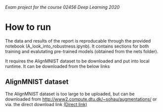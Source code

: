 _Exam project for the course 02456 Deep Learning 2020_

# How to run
The data and results of the report is reproducable through the provided notebook (A_look_into_robustness.ipynb). It contains sections for both training and evalutating pre-trained models (obtained from the nets folder).

It requires the AlignMNIST dataset to be downloaded and put into local runtime. It can be downloaded from the below links


## AlignMNIST dataset
The AlignMNIST dataset is too large to be uploaded, but can be downloaded from http://www2.compute.dtu.dk/~sohau/augmentations/ or via. the direct download link [(Direct link)](https://archive.compute.dtu.dk/downloads/public/users/sohau/alignmnist/alignmnist.npz?v=1)
